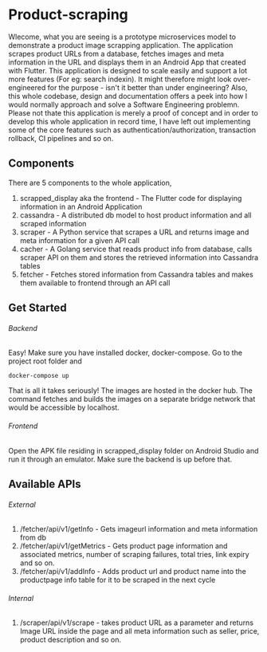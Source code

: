 # Product-scraping

Wlecome, what you are seeing is a prototype microservices model to demonstrate a product image scrapping application. The application scrapes product URLs from a database, fetches images and meta information in the URL and displays them in an Android App that created with Flutter. This application is designed to scale easily and support a lot more features (For eg: search indexin). It might therefore might look over-engineered for the purpose - isn't it better than under engineering? Also, this whole codebase, design and documentation offers a peek into how I would normally approach and solve a Software Engineering problemn. Please not thate this application is merely a proof of concept and in order to develop this whole application in record time, I have left out implementing some of the core features such as authentication/authorization, transaction rollback, CI pipelines and so on. 

## Components

There are 5  components to the whole application, 

1. scrapped_display aka the frontend - The Flutter code for displaying information in an Android Application
2. cassandra - A distributed db model to host product information and all scraped information
3. scraper - A Python service that scrapes a URL and returns image and meta information for a given API call
4. cacher - A Golang service that reads product info from database, calls scraper API on them and stores the retrieved information into Cassandra tables
5. fetcher - Fetches stored information from Cassandra tables and makes them available to frontend through an API call

## Get Started

###### Backend
Easy! Make sure you have installed docker, docker-compose. Go to the project root folder and 
```
docker-compose up

```

That is all it takes seriously! The images are hosted in the docker hub. The command fetches and builds the images on a separate bridge network that would be accessible by localhost. 

###### Frontend

Open the APK file residing in scrapped_display folder on Android Studio and run it through an emulator. Make sure the backend is up before that. 

## Available APIs

###### External 

1. /fetcher/api/v1/getInfo - Gets imageurl information and meta information from db
2. /fetcher/api/v1/getMetrics - Gets product page information and associated metrics, number of scraping failures, total tries, link expiry and so on.
3. /fetcher/api/v1/addInfo - Adds product url and product name into the productpage info table for it to be scraped in the next cycle

###### Internal
1. /scraper/api/v1/scrape - takes product URL as a parameter and returns Image URL inside the page and all meta information such as seller, price, product description and so on. 
    
